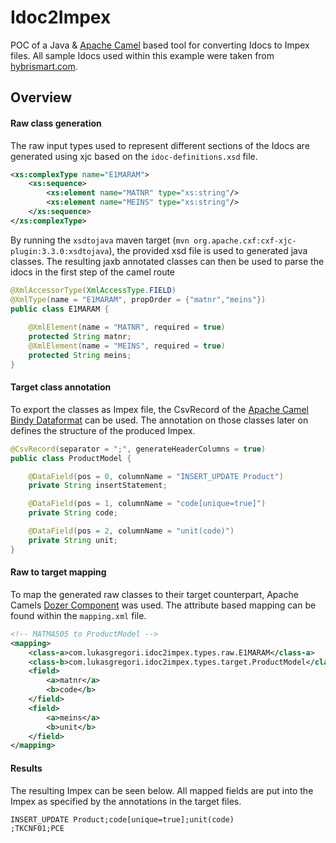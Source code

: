 # Idoc2Impex
POC of a Java & [Apache Camel](https://camel.apache.org/) based tool for converting Idocs to Impex files. 
All sample Idocs used within this example were taken from 
[hybrismart.com](https://hybrismart.com/2019/08/12/commerce-data-hub-a-deep-look-better-late-than-never/).

## Overview

#### Raw class generation
The raw input types used to represent different sections of the Idocs 
are generated using xjc based on the `idoc-definitions.xsd` file.

```xml
<xs:complexType name="E1MARAM">
    <xs:sequence>
        <xs:element name="MATNR" type="xs:string"/>
        <xs:element name="MEINS" type="xs:string"/>
    </xs:sequence>
</xs:complexType>
```
By running the `xsdtojava` maven target (`mvn org.apache.cxf:cxf-xjc-plugin:3.3.0:xsdtojava`), 
the provided xsd file is used to generated java classes.
The resulting jaxb annotated classes can then be used to parse the idocs in the first step of the camel route

```java
@XmlAccessorType(XmlAccessType.FIELD)
@XmlType(name = "E1MARAM", propOrder = {"matnr","meins"})
public class E1MARAM {
    
    @XmlElement(name = "MATNR", required = true)
    protected String matnr;
    @XmlElement(name = "MEINS", required = true)
    protected String meins;
}
```
#### Target class annotation

To export the classes as Impex file, the CsvRecord of the 
[Apache Camel Bindy Dataformat](https://camel.apache.org/components/latest/bindy-dataformat.html) can be used. 
The annotation on those classes later on defines the structure of the produced Impex.

```java
@CsvRecord(separator = ";", generateHeaderColumns = true)
public class ProductModel {

    @DataField(pos = 0, columnName = "INSERT_UPDATE Product")
    private String insertStatement;

    @DataField(pos = 1, columnName = "code[unique=true]")
    private String code;

    @DataField(pos = 2, columnName = "unit(code)")
    private String unit;
}
```

#### Raw to target mapping

To map the generated raw classes to their target counterpart, Apache Camels 
[Dozer Component](https://camel.apache.org/components/latest/dozer-component.html) was used.
The attribute based mapping can be found within the `mapping.xml` file.

```xml
<!-- MATMAS05 to ProductModel -->
<mapping>
    <class-a>com.lukasgregori.idoc2impex.types.raw.E1MARAM</class-a>
    <class-b>com.lukasgregori.idoc2impex.types.target.ProductModel</class-b>
    <field>
        <a>matnr</a>
        <b>code</b>
    </field>
    <field>
        <a>meins</a>
        <b>unit</b>
    </field>
</mapping>
```

#### Results

The resulting Impex can be seen below. All mapped fields are put into the Impex
as specified by the annotations in the target files.

```csv
INSERT_UPDATE Product;code[unique=true];unit(code)
;TKCNF01;PCE
```
